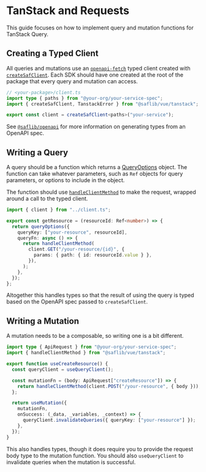 # TanStack and Requests

This guide focuses on how to implement query and mutation functions for TanStack Query.

## Creating a Typed Client

All queries and mutations use an [`openapi-fetch`](https://openapi-ts.dev/openapi-fetch/) typed client created with [`createSafClient`](../../vue/docs/ref/@saflib/vue/tanstack/functions/createSafClient.md). Each SDK should have one created at the root of the package that every query and mutation can access.

```ts
// <your-package>/client.ts
import type { paths } from "@your-org/your-service-spec";
import { createSafClient, TanstackError } from "@saflib/vue/tanstack";

export const client = createSafClient<paths>("your-service");
```

See [`@saflib/openapi`](../../openapi/docs/01-overview.md) for more information on generating types from an OpenAPI spec.

## Writing a Query

A query should be a function which returns a [QueryOptions](https://tanstack.com/query/v5/docs/framework/vue/guides/query-options) object. The function can take whatever parameters, such as `Ref` objects for query parameters, or options to include in the object.

The function should use [`handleClientMethod`](../../vue/docs/ref/@saflib/vue/tanstack/functions/handleClientMethod.md) to make the request, wrapped around a call to the typed client.

```ts
import { client } from "../client.ts";

export const getResource = (resourceId: Ref<number>) => {
  return queryOptions({
    queryKey: ["your-resource", resourceId],
    queryFn: async () => {
      return handleClientMethod(
        client.GET("/your-resource/{id}", {
          params: { path: { id: resourceId.value } },
        }),
      );
    },
  });
};
```

Altogether this handles types so that the result of using the query is typed based on the OpenAPI spec passed to `createSafClient`.

## Writing a Mutation

A mutation needs to be a composable, so writing one is a bit different.

```ts
import type { ApiRequest } from "@your-org/your-service-spec";
import { handleClientMethod } from "@saflib/vue/tanstack";

export function useCreateResource() {
  const queryClient = useQueryClient();

  const mutationFn = (body: ApiRequest["createResource"]) => {
    return handleClientMethod(client.POST("/your-resource", { body }));
  };

  return useMutation({
    mutationFn,
    onSuccess: (_data, _variables, _context) => {
      queryClient.invalidateQueries({ queryKey: ["your-resource"] });
    },
  });
}
```

This also handles types, though it does require you to provide the request body type to the mutation function. You should also `useQueryClient` to invalidate queries when the mutation is successful.
